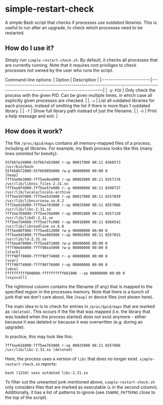 # simple-restart-check

A simple Bash script that checks if processes use outdated libraries. This is useful to run after an upgrade, to check which processes need to be restarted.

## How do I use it?

Simply run `simple-restart-check.sh`. By default, it checks all processes that are currently running. Note that it requires root priviliges to check processes not owned by the user who runs the script.

Command-line options:
| Option                   | Description                                                                                                                       |
|:------------------------:|-----------------------------------------------------------------------------------------------------------------------------------|
| <code>-p&nbsp;PID</code> | Only check the process with the given PID. Can be given multiple times, in which case all explicitly given processes are checked. |
| `-v`                     | List all outdated libraries for each process, instead of omitting the list if there is more than 1 outdated library.              |
| `-f`                     | Show full library path instead of just the filename.                                                                              |
| `-h`                     | Print a help message and exit.                                                                                                    |

## How does it work?

The file `/proc/$pid/maps` contains all memory-mapped files of a process, including all libraries. For example, my Bash process looks like this (many lines ommited for brevity):
```
55f6b7e24000-55f6b7eb3000 r-xp 0001f000 08:11 6560573            /usr/bin/bash
55f6b8b72000-55f6b905b000 rw-p 00000000 00:00 0                  [heap]
7ff5ee0e3000-7ff5ee0ea000 r-xp 00003000 08:11 6557176            /usr/lib/libnss_files-2.31.so
7ff5ee0f4000-7ff5ee57e000 r--p 00000000 08:11 6598737            /usr/lib/locale/locale-archive
7ff5ee597000-7ff5ee5d3000 r-xp 00017000 08:11 6557839            /usr/lib/libncursesw.so.6.2
7ff5ee616000-7ff5ee763000 r-xp 00025000 08:11 6557086            /usr/lib/libc-2.31.so
7ff5ee7b9000-7ff5ee7bb000 r-xp 00001000 08:11 6557120            /usr/lib/libdl-2.31.so
7ff5ee7d4000-7ff5ee7fc000 r-xp 00016000 08:11 6560542            /usr/lib/libreadline.so.8.0
7ff5ee80f000-7ff5ee812000 rw-p 00000000 00:00 0
7ff5ee845000-7ff5ee865000 r-xp 00002000 08:11 6557015            /usr/lib/ld-2.31.so
7ff5ee870000-7ff5ee871000 rw-p 00000000 00:00 0
7fff98e84000-7fff98ea5000 rw-p 00000000 00:00 0                  [stack]
7fff98f70000-7fff98f74000 r--p 00000000 00:00 0                  [vvar]
7fff98f74000-7fff98f76000 r-xp 00000000 00:00 0                  [vdso]
ffffffffff600000-ffffffffff601000 --xp 00000000 00:00 0          [vsyscall]
```

The rightmost column contains the filename (if any) that is mapped to the specified region in the processes memory. Note that there is a bunch of junk that we don't care about, like `[heap]` or device files (not shown here).

The main idea to is to check for entries in `/proc/$pid/maps` that are marked as `(deleted)`. This occurs if the file that was mapped (i.e. the library that was loaded when the process started) does not exist anymore - either because it was deleted or because it was overwritten (e.g. during an upgrade).

In practice, this may look like this:
```
7ff5ee616000-7ff5ee763000 r-xp 00025000 08:11 6557086            /usr/lib/libc-2.31.so (deleted)
```
Here, the process uses a version of `libc` that does no longer exist. `simple-restart-check.sh` reports:
```
bash (1234) uses outdated libc-2.31.so
```
To filter out the unwanted junk mentioned above, `simple-restart-check.sh` only considers files that are marked as executable (`x` in the second column). Additionally, it has a list of patterns to ignore (see `IGNORE_PATTERNS` close to the top of the script).
